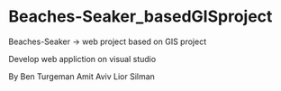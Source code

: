 # Beaches-Seaker_basedGISproject
Beaches-Seaker -> web project based on GIS project

Develop web appliction on visual studio

By
Ben Turgeman
Amit Aviv
Lior Silman
